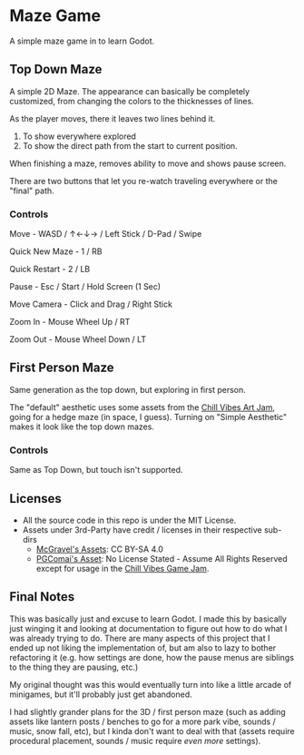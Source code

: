 # Maze Game
A simple maze game in to learn Godot.

## Top Down Maze
A simple 2D Maze. The appearance can basically be completely customized, from changing the colors to the thicknesses of lines.

As the player moves, there it leaves two lines behind it.
1. To show everywhere explored
2. To show the direct path from the start to current position.

When finishing a maze, removes ability to move and shows pause screen.

There are two buttons that let you re-watch traveling everywhere or the "final" path.

### Controls
Move - WASD / ↑←↓→ / Left Stick / D-Pad / Swipe

Quick New Maze - 1 / RB

Quick Restart - 2 / LB

Pause - Esc / Start / Hold Screen (1 Sec)

Move Camera - Click and Drag / Right Stick

Zoom In - Mouse Wheel Up / RT

Zoom Out - Mouse Wheel Down / LT


## First Person Maze
Same generation as the top down, but exploring in first person.

The "default" aesthetic uses some assets from the [Chill Vibes Art Jam](https://itch.io/jam/chill-vibes-art-jam-4),
going for a hedge maze (in space, I guess).
Turning on "Simple Aesthetic" makes it look like the top down mazes.

### Controls
Same as Top Down, but touch isn't supported.


## Licenses
- All the source code in this repo is under the MIT License.
- Assets under 3rd-Party have credit / licenses in their respective sub-dirs
	- [McGravel's Assets](https://mcgravel.itch.io/assorted-dated-looking-textures):
	CC BY-SA 4.0
	- [PGComai's Asset](https://pgcomai.itch.io/jam-assets-for-chill-vibes-art-jam-4):
	No License Stated - Assume All Rights Reserved except for usage in the
	[Chill Vibes Game Jam](https://itch.io/jam/chill-vibes-game-jam-4).


## Final Notes
This was basically just and excuse to learn Godot.
I made this by basically just winging it and looking at documentation to figure out how to do what I was already trying to do.
There are many aspects of this project that I ended up not liking the implementation of,
but am also to lazy to bother refactoring it
(e.g. how settings are done, how the pause menus are siblings to the thing they are pausing, etc.)

My original thought was this would eventually turn into like a little arcade of minigames,
but it'll probably just get abandoned.

I had slightly grander plans for the 3D / first person maze
(such as adding assets like lantern posts / benches to go for a more park vibe,
sounds / music, snow fall, etc),
but I kinda don't want to deal with that
(assets require procedural placement, sounds / music require *even more* settings).
